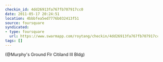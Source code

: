 ```yaml
---
checkin_id: 4dd26913fa767fb707917cc0
date: 2011-05-17 20:24:51
location: 4bbbfea5ed7776b032413f51
source: foursquare
syndicated:
- type: foursquare
  url: https://www.swarmapp.com/roytang/checkin/4dd26913fa767fb707917cc0
tags: []
---
```


 (@Murphy's Ground Flr Citiland III Bldg)